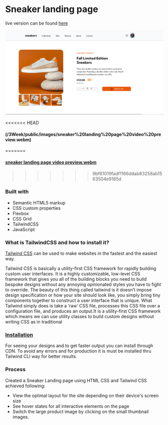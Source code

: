 # Sneaker landing page 
live version can be found [here](https://dynamic-salmiakki-70f54e.netlify.app/)

![Sneaker landing page design preview](/3Week/public/images/Sneaker%20Landing%20Page%20Preview.png)

<<<<<<< HEAD
#### (/3Week/public/images/sneaker%20landing%20page%20video%20preview.webm)
=======
#### [sneaker landing page video preview.webm](https://user-images.githubusercontent.com/110042476/183275747-afcdd973-6f1d-4baf-bc82-f2a56a9cbdc0.webm)
>>>>>>> 9bf61019fadf1166ddab83258ab1563504e9165d

 ### Built with

- Semantic HTML5 markup
- CSS custom properties
- Flexbox
- CSS Grid
- TailwindCSS
- JavaScript

### What is TailwindCSS and how to install it?
[Tailwind CSS](https://tailwindcss.com/) can be used to make websites in the fastest and the easiest way.

Tailwind CSS is basically a utility-first CSS framework for rapidly building custom user interfaces. It is a highly customizable, low-level CSS framework that gives you all of the building blocks you need to build bespoke designs without any annoying opinionated styles you have to fight to override. The beauty of this thing called tailwind is it doesn’t impose design specification or how your site should look like, you simply bring tiny components together to construct a user interface that is unique. What Tailwind simply does is take a ‘raw’ CSS file, processes this CSS file over a configuration file, and produces an output.It is a utility-first CSS framework which means we can use utility classes to build custom designs without writing CSS as in traditional 

### [Installation](https://tailwindcss.com/docs/installation)
For seeing your designs and to get faster output you can install through CDN.
To avoid any errors and for production it is must be installed thru Tailwind CLI way for better results.

### Process
Created a Sneaker Landing page using HTML CSS and Tailwind CSS achieved following:
- View the optimal layout for the site depending on their device's screen size
- See hover states for all interactive elements on the page
- Switch the large product image by clicking on the small thumbnail images.

